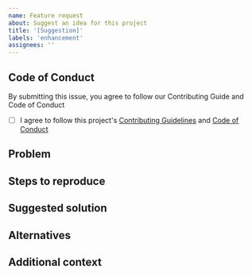 ```yaml
---
name: Feature request
about: Suggest an idea for this project
title: '[Suggestion]'
labels: 'enhancement'
assignees: ''
---
```


## Code of Conduct

By submitting this issue, you agree to follow our Contributing Guide and Code of Conduct

- [ ] I agree to follow this project's [Contributing Guidelines](https://github.com/yoyoyojoe/press-play/blob/main/docs/CONTRIBUTING.md) and [Code of Conduct](https://github.com/yoyoyojoe/press-play/blob/main/docs/CODE_OF_CONDUCT.md)

## Problem 

<!-- Is your feature request related to a problem? Please describe.
A clear and concise description of what the problem is. Ex. I'm always frustrated when [...] -->

## Steps to reproduce

<!-- Describe how you arrived at your problem. -->

## Suggested solution

<!-- Describe a solution you'd like to see.
A clear and concise description of what you want to happen. -->

## Alternatives

<!-- Describe alternatives you've considered.
A clear and concise description of any alternative solutions or features you've considered. -->

## Additional context

<!-- Additional context of your feature request that can be helpful to developers or other users.
Add any other context or screenshots about the feature request here. -->
